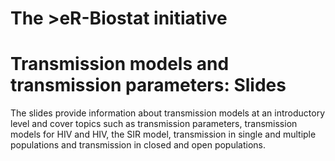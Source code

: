 # The >eR-Biostat initiative
# Transmission models and transmission parameters: Slides
The slides provide information about transmission models at an introductory level and cover topics such as transmission parameters, transmission models for HIV and HIV, the SIR model, transmission in single and multiple populations and transmission in closed and open populations.
